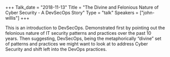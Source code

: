 +++
Talk_date = "2018-11-13"
Title = "The Divine and Felonious Nature of Cyber Security - A DevSecOps Story"
Type = "talk"
Speakers = ["john-willis"]
+++

This is an introduction to DevSecOps. Demonstrated first by pointing out the felonious nature of IT security patterns and practices over the past 10 years. Then suggesting, DevSecOps, being the metaphorically “divine” set of patterns and practices we might want to look at to address Cyber Security and shift left into the DevOps practices.
